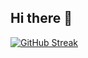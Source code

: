 ## Hi there 👋
[![GitHub Streak](https://streak-stats.demolab.com/?user=Yash120902&theme=transparent&hide_border=true&border_radius=5&mode=weekly&card_width=500&card_height=200)](https://git.io/streak-stats)
<!--
**Yash120902/Yash120902** is a ✨ _special_ ✨ repository because its `README.md` (this file) appears on your GitHub profile.

Here are some ideas to get you started:

- 🔭 I’m currently working on ...
- 🌱 I’m currently learning ...
- 👯 I’m looking to collaborate on ...
- 🤔 I’m looking for help with ...
- 💬 Ask me about ...
- 📫 How to reach me: ...
- 😄 Pronouns: ...
- ⚡ Fun fact: ...
-->
